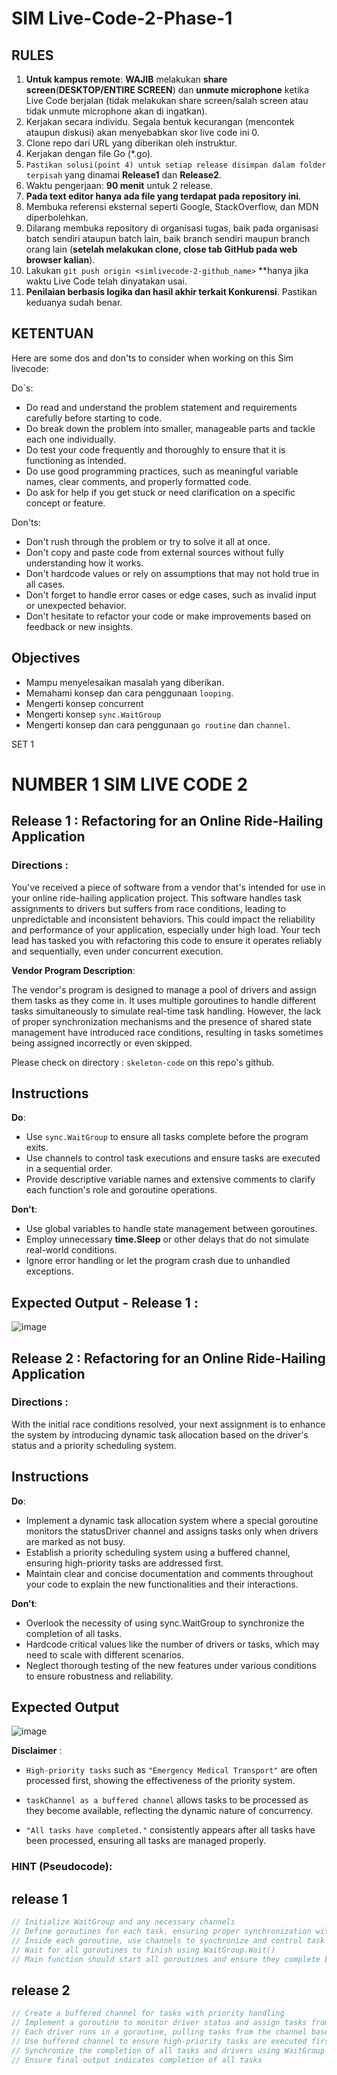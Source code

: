 # SIM Live-Code-2-Phase-1
## RULES
1. **Untuk kampus remote**: **WAJIB** melakukan **share screen**(**DESKTOP/ENTIRE SCREEN**) dan **unmute microphone** ketika Live Code
berjalan (tidak melakukan share screen/salah screen atau tidak unmute microphone akan di ingatkan).
2. Kerjakan secara individu. Segala bentuk kecurangan (mencontek ataupun diskusi) akan menyebabkan skor live code ini 0.
3. Clone repo dari URL yang diberikan oleh instruktur.
4. Kerjakan dengan file Go (\*.go).
5. `Pastikan solusi(point 4) untuk setiap release disimpan dalam folder terpisah` yang dinamai **Release1** dan **Release2**.
6. Waktu pengerjaan: **90 menit** untuk 2 release.
7. **Pada text editor hanya ada file yang terdapat pada repository ini**.
8. Membuka referensi eksternal seperti Google, StackOverflow, dan MDN diperbolehkan.
9. Dilarang membuka repository di organisasi tugas, baik pada organisasi batch sendiri ataupun batch lain, baik branch sendiri maupun branch orang lain (**setelah melakukan clone, close tab GitHub pada web browser kalian**).
10. Lakukan `git push origin <simlivecode-2-github_name>` **hanya jika waktu Live Code telah dinyatakan usai.
11. **Penilaian berbasis logika dan hasil akhir terkait Konkurensi**. Pastikan keduanya sudah benar.


## KETENTUAN
Here are some dos and don'ts to consider when working on this Sim livecode:

Do`s:

- Do read and understand the problem statement and requirements carefully before starting to code.
- Do break down the problem into smaller, manageable parts and tackle each one individually.
- Do test your code frequently and thoroughly to ensure that it is functioning as intended.
- Do use good programming practices, such as meaningful variable names, clear comments, and properly formatted code.
- Do ask for help if you get stuck or need clarification on a specific concept or feature.


Don'ts:

- Don't rush through the problem or try to solve it all at once.
- Don't copy and paste code from external sources without fully understanding how it works.
- Don't hardcode values or rely on assumptions that may not hold true in all cases.
- Don't forget to handle error cases or edge cases, such as invalid input or unexpected behavior.
- Don't hesitate to refactor your code or make improvements based on feedback or new insights.

## Objectives
- Mampu menyelesaikan masalah yang diberikan.
- Memahami konsep dan cara penggunaan `looping`.
- Mengerti konsep concurrent
- Mengerti konsep `sync.WaitGroup` 
- Mengerti konsep dan cara penggunaan `go routine` dan `channel`.


SET 1
# NUMBER 1 SIM LIVE CODE 2
## Release 1 : Refactoring for an Online Ride-Hailing Application

### Directions :

You've received a piece of software from a vendor that's intended for use in your online ride-hailing application project. This software handles task assignments to drivers but suffers from race conditions, leading to unpredictable and inconsistent behaviors. This could impact the reliability and performance of your application, especially under high load. Your tech lead has tasked you with refactoring this code to ensure it operates reliably and sequentially, even under concurrent execution.

**Vendor Program Description**:

The vendor's program is designed to manage a pool of drivers and assign them tasks as they come in. It uses multiple goroutines to handle different tasks simultaneously to simulate real-time task handling. However, the lack of proper synchronization mechanisms and the presence of shared state management have introduced race conditions, resulting in tasks sometimes being assigned incorrectly or even skipped.

Please check on directory : `skeleton-code` on this repo's github.

## Instructions 

**Do**:

- Use `sync.WaitGroup` to ensure all tasks complete before the program exits.
- Use channels to control task executions and ensure tasks are executed in a sequential order.
- Provide descriptive variable names and extensive comments to clarify each function's role and goroutine operations.

**Don't**:

- Use global variables to handle state management between goroutines.
- Employ unnecessary **time.Sleep** or other delays that do not simulate real-world conditions.
- Ignore error handling or let the program crash due to unhandled exceptions.


## Expected Output - Release 1 :

![image](https://github.com/H8-FTGO-AOH-P1/FTGO-AOH-P1-V1-SLC2/blob/main/Release1.png)


## Release 2 : Refactoring for an Online Ride-Hailing Application

### Directions :

With the initial race conditions resolved, your next assignment is to enhance the system by introducing dynamic task allocation based on the driver's status and a priority scheduling system.

## Instructions 

**Do**:

- Implement a dynamic task allocation system where a special goroutine monitors the statusDriver channel and assigns tasks only when drivers are marked as not busy.
- Establish a priority scheduling system using a buffered channel, ensuring high-priority tasks are addressed first.
- Maintain clear and concise documentation and comments throughout your code to explain the new functionalities and their interactions.

**Don't**:

- Overlook the necessity of using sync.WaitGroup to synchronize the completion of all tasks.
- Hardcode critical values like the number of drivers or tasks, which may need to scale with different scenarios.
- Neglect thorough testing of the new features under various conditions to ensure robustness and reliability.

## Expected Output 

![image](https://github.com/H8-FTGO-AOH-P1/FTGO-AOH-P1-V1-SLC2/blob/main/Release2.png)


**Disclaimer** : 

- `High-priority tasks` such as `"Emergency Medical Transport"` are often processed first, showing the effectiveness of the priority system.

- `taskChannel as a buffered channel` allows tasks to be processed as they become available, reflecting the dynamic nature of concurrency.

- `"All tasks have completed."` consistently appears after all tasks have been processed, ensuring all tasks are managed properly.


### HINT (Pseudocode):

## release 1
```go
// Initialize WaitGroup and any necessary channels
// Define goroutines for each task, ensuring proper synchronization with WaitGroup
// Inside each goroutine, use channels to synchronize and control task execution order
// Wait for all goroutines to finish using WaitGroup.Wait()
// Main function should start all goroutines and ensure they complete before exiting
```

## release 2
```go
// Create a buffered channel for tasks with priority handling
// Implement a goroutine to monitor driver status and assign tasks from the channel
// Each driver runs in a goroutine, pulling tasks from the channel based on availability
// Use buffered channel to ensure high-priority tasks are executed first
// Synchronize the completion of all tasks and drivers using WaitGroup
// Ensure final output indicates completion of all tasks
```
